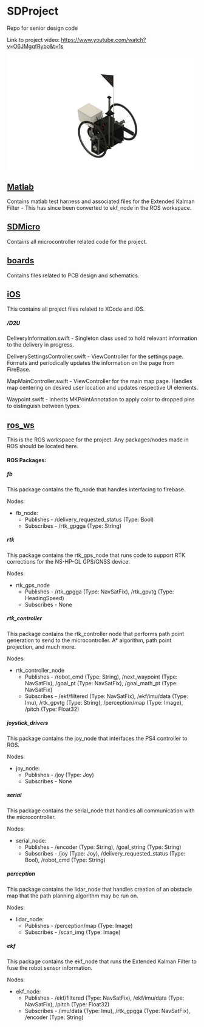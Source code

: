 # **SDProject**

Repo for senior design code

Link to project video: https://www.youtube.com/watch?v=O6JMgqfRybo&t=1s

<img src="./Chassis v44_iso.png">

## <u>Matlab</u>

Contains matlab test harness and associated files for the Extended Kalman Filter - This has since been converted to ekf_node in the ROS workspace.

## <u>SDMicro</u>

Contains all microcontroller related code for the project.

## <u>boards</u>

Contains files related to PCB design and schematics.

## <u>iOS</u>

This contains all project files related to XCode and iOS. 

##### /D2U

DeliveryInformation.swift - Singleton class used to hold relevant information to the delivery in progress.

DeliverySettingsController.swift - ViewController for the settings page. Formats and periodically updates the information on the page from FireBase.

MapMainController.swift - ViewController for the main map page. Handles map centering on desired user location and updates respective UI elements.

Waypoint.swift - Inherits MKPointAnnotation to apply color to dropped pins to distinguish between types.

## <u>ros_ws</u>

This is the ROS workspace for the project. Any packages/nodes made in ROS should be located here.

#### ROS Packages:

##### fb

This package contains the fb_node that handles interfacing to firebase. 

Nodes:

- fb_node: 
  - Publishes - /delivery_requested_status (Type: Bool)
  - Subscribes - /rtk_gpgga (Type: String)

##### rtk

This package contains the rtk_gps_node that runs code to support RTK corrections for the NS-HP-GL GPS/GNSS device. 

Nodes:

- rtk_gps_node
  - Publishes - /rtk_gpgga (Type: NavSatFix), /rtk_gpvtg (Type: HeadingSpeed)
  - Subscribes - None

##### rtk_controller

This package contains the rtk_controller node that performs path point generation to send to the microcontroller. A* algorithm, path point projection, and much more.

Nodes:

- rtk_controller_node
  - Publishes - /robot_cmd (Type: String), /next_waypoint (Type: NavSatFix), /goal_pt (Type: NavSatFix), /goal_math_pt (Type: NavSatFix)
  - Subscribes - /ekf/filtered (Type: NavSatFix), /ekf/imu/data (Type: Imu), /rtk_gpvtg (Type: String), /perception/map (Type: Image), /pitch (Type: Float32) 

##### joystick_drivers

This package contains the joy_node that interfaces the PS4 controller to ROS.

Nodes:

- joy_node: 
  - Publishes - /joy (Type: Joy)
  - Subscribes - None 

##### serial

This package contains the serial_node that handles all communication with the microcontroller.

Nodes:

- serial_node:
  - Publishes - /encoder (Type: String), /goal_string (Type: String)
  - Subscribes - /joy (Type: Joy), /delivery_requested_status (Type: Bool), /robot_cmd (Type: String)

##### perception

This package contains the lidar_node that handles creation of an obstacle map that the path planning algorithm may be run on.

Nodes:
- lidar_node:
  - Publishes - /perception/map (Type: Image)
  - Subscribes - /scan_img (Type: Image)
  
##### ekf

This package contains the ekf_node that runs the Extended Kalman Filter to fuse the robot sensor information.

Nodes:
- ekf_node:
  - Publishes - /ekf/filtered (Type: NavSatFix), /ekf/imu/data (Type: NavSatFix), /pitch (Type: Float32)
  - Subscribes - /imu/data (Type: Imu), /rtk_gpgga (Type: NavSatFix), /encoder (Type: String) 
